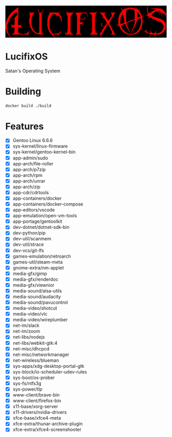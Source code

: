 ![LucifixOS](assets/lucifixos.png)

# LucifixOS
Satan's Operating System

# Building
```sh
docker build ./build
```

# Features
- [x] Gentoo Linux 6.6.6
- [x] sys-kernel/linux-firmware
- [x] sys-kernel/gentoo-kernel-bin
- [x] app-admin/sudo
- [x] app-arch/file-roller
- [x] app-arch/p7zip
- [x] app-arch/rpm
- [x] app-arch/unrar
- [x] app-arch/zip
- [x] app-cdr/cdrtools
- [x] app-containers/docker
- [x] app-containers/docker-compose
- [x] app-editors/vscode
- [x] app-emulation/open-vm-tools
- [x] app-portage/gentoolkit
- [x] dev-dotnet/dotnet-sdk-bin
- [x] dev-python/pip
- [x] dev-util/scanmem
- [x] dev-util/strace
- [x] dev-vcs/git-lfs
- [x] games-emulation/retroarch
- [x] games-util/steam-meta
- [x] gnome-extra/nm-applet
- [x] media-gfx/gimp
- [x] media-gfx/renderdoc
- [x] media-gfx/viewnior
- [x] media-sound/alsa-utils
- [x] media-sound/audacity
- [x] media-sound/pavucontrol
- [x] media-video/shotcut
- [x] media-video/vlc
- [x] media-video/wireplumber
- [x] net-im/slack
- [x] net-im/zoom
- [x] net-libs/nodejs
- [x] net-libs/webkit-gtk:4
- [x] net-misc/dhcpcd
- [x] net-misc/networkmanager
- [x] net-wireless/blueman
- [x] sys-apps/xdg-desktop-portal-gtk
- [x] sys-block/io-scheduler-udev-rules
- [x] sys-boot/os-prober
- [x] sys-fs/ntfs3g
- [x] sys-power/tlp
- [x] www-client/brave-bin
- [x] www-client/firefox-bin
- [x] x11-base/xorg-server
- [x] x11-drivers/nvidia-drivers
- [x] xfce-base/xfce4-meta
- [x] xfce-extra/thunar-archive-plugin
- [x] xfce-extra/xfce4-screenshooter
